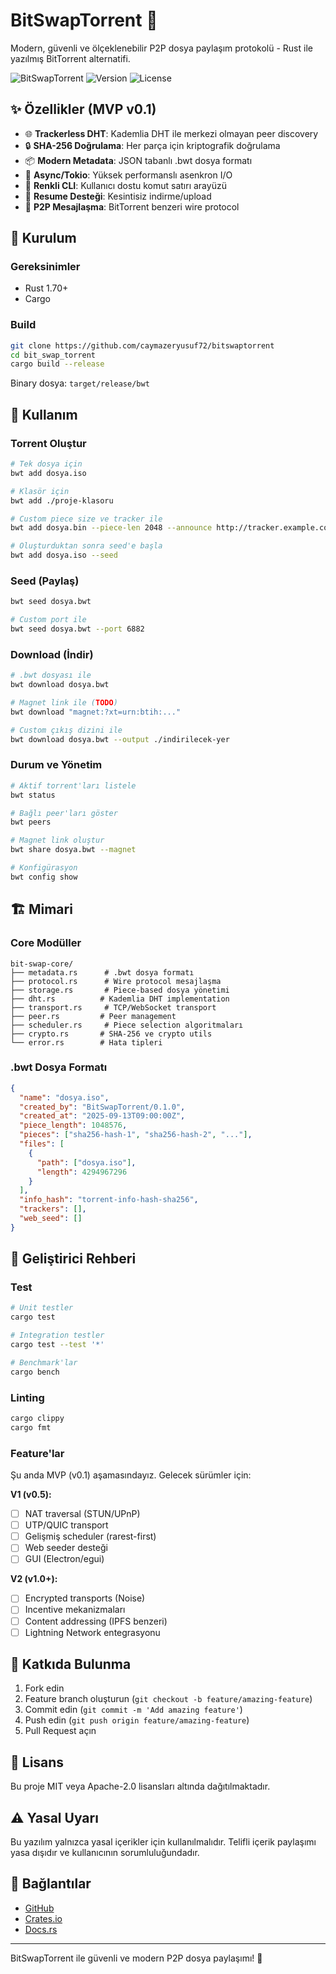 # BitSwapTorrent 🔄

Modern, güvenli ve ölçeklenebilir P2P dosya paylaşım protokolü - Rust ile yazılmış BitTorrent alternatifi.

![BitSwapTorrent](https://img.shields.io/badge/Language-Rust-orange)
![Version](https://img.shields.io/badge/Version-0.1.0-blue)
![License](https://img.shields.io/badge/License-MIT%20OR%20Apache--2.0-green)

## ✨ Özellikler (MVP v0.1)

- 🌐 **Trackerless DHT**: Kademlia DHT ile merkezi olmayan peer discovery
- 🔒 **SHA-256 Doğrulama**: Her parça için kriptografik doğrulama
- 📦 **Modern Metadata**: JSON tabanlı .bwt dosya formatı
- 🚀 **Async/Tokio**: Yüksek performanslı asenkron I/O
- 🎨 **Renkli CLI**: Kullanıcı dostu komut satırı arayüzü
- 💾 **Resume Desteği**: Kesintisiz indirme/upload
- 🔄 **P2P Mesajlaşma**: BitTorrent benzeri wire protocol

## 🚀 Kurulum

### Gereksinimler

- Rust 1.70+ 
- Cargo

### Build

```bash
git clone https://github.com/caymazeryusuf72/bitswaptorrent
cd bit_swap_torrent
cargo build --release
```

Binary dosya: `target/release/bwt`

## 📖 Kullanım

### Torrent Oluştur

```bash
# Tek dosya için
bwt add dosya.iso

# Klasör için 
bwt add ./proje-klasoru

# Custom piece size ve tracker ile
bwt add dosya.bin --piece-len 2048 --announce http://tracker.example.com:8080/announce

# Oluşturduktan sonra seed'e başla
bwt add dosya.iso --seed
```

### Seed (Paylaş)

```bash
bwt seed dosya.bwt

# Custom port ile
bwt seed dosya.bwt --port 6882
```

### Download (İndir)

```bash
# .bwt dosyası ile
bwt download dosya.bwt

# Magnet link ile (TODO)
bwt download "magnet:?xt=urn:btih:..."

# Custom çıkış dizini ile
bwt download dosya.bwt --output ./indirilecek-yer
```

### Durum ve Yönetim

```bash
# Aktif torrent'ları listele
bwt status

# Bağlı peer'ları göster
bwt peers

# Magnet link oluştur
bwt share dosya.bwt --magnet

# Konfigürasyon
bwt config show
```

## 🏗️ Mimari

### Core Modüller

```
bit-swap-core/
├── metadata.rs      # .bwt dosya formatı
├── protocol.rs      # Wire protocol mesajlaşma
├── storage.rs       # Piece-based dosya yönetimi  
├── dht.rs          # Kademlia DHT implementation
├── transport.rs     # TCP/WebSocket transport
├── peer.rs         # Peer management
├── scheduler.rs     # Piece selection algoritmaları
├── crypto.rs       # SHA-256 ve crypto utils
└── error.rs        # Hata tipleri
```

### .bwt Dosya Formatı

```json
{
  "name": "dosya.iso",
  "created_by": "BitSwapTorrent/0.1.0",
  "created_at": "2025-09-13T09:00:00Z",
  "piece_length": 1048576,
  "pieces": ["sha256-hash-1", "sha256-hash-2", "..."],
  "files": [
    {
      "path": ["dosya.iso"],
      "length": 4294967296
    }
  ],
  "info_hash": "torrent-info-hash-sha256",
  "trackers": [],
  "web_seed": []
}
```

## 🔧 Geliştirici Rehberi

### Test

```bash
# Unit testler
cargo test

# Integration testler
cargo test --test '*'

# Benchmark'lar
cargo bench
```

### Linting

```bash
cargo clippy
cargo fmt
```

### Feature'lar

Şu anda MVP (v0.1) aşamasındayız. Gelecek sürümler için:

**V1 (v0.5):**
- [ ] NAT traversal (STUN/UPnP)
- [ ] UTP/QUIC transport
- [ ] Gelişmiş scheduler (rarest-first)
- [ ] Web seeder desteği
- [ ] GUI (Electron/egui)

**V2 (v1.0+):**
- [ ] Encrypted transports (Noise)
- [ ] Incentive mekanizmaları
- [ ] Content addressing (IPFS benzeri)
- [ ] Lightning Network entegrasyonu

## 🤝 Katkıda Bulunma

1. Fork edin
2. Feature branch oluşturun (`git checkout -b feature/amazing-feature`)
3. Commit edin (`git commit -m 'Add amazing feature'`)
4. Push edin (`git push origin feature/amazing-feature`)
5. Pull Request açın

## 📄 Lisans

Bu proje MIT veya Apache-2.0 lisansları altında dağıtılmaktadır.

## ⚠️ Yasal Uyarı

Bu yazılım yalnızca yasal içerikler için kullanılmalıdır. Telifli içerik paylaşımı yasa dışıdır ve kullanıcının sorumluluğundadır.

## 🔗 Bağlantılar

- [GitHub](https://github.com/your-username/bitswaptorrent)
- [Crates.io](https://crates.io/crates/bit-swap-torrent)
- [Docs.rs](https://docs.rs/bit-swap-core)

---

BitSwapTorrent ile güvenli ve modern P2P dosya paylaşımı! 🚀
